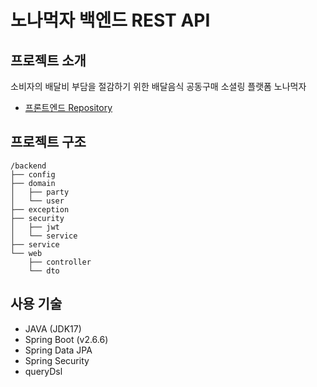 # 노나먹자 백엔드 REST API

## 프로젝트 소개

소비자의 배달비 부담을 절감하기 위한 배달음식 공동구매 소셜링 플랫폼 노나먹자

- [프론트엔드 Repository](https://github.com/clroot/nona-muckja-frontend)

## 프로젝트 구조

```
/backend
├── config
├── domain
│   ├── party
│   └── user
├── exception
├── security
│   ├── jwt
│   └── service
├── service
└── web
    ├── controller
    └── dto

```
 ## 사용 기술
- JAVA (JDK17)
- Spring Boot (v2.6.6) 
- Spring Data JPA
- Spring Security
- queryDsl
